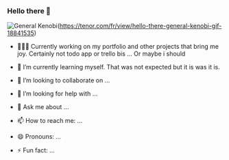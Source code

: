 ### Hello there 👋


![General Kenobi](https://tenor.com/view/hello-there-general-kenobi-gif-18841535)(https://tenor.com/fr/view/hello-there-general-kenobi-gif-18841535)


<!--
**LeoGrouet/LeoGrouet** is a ✨ _special_ ✨ repository because its `README.md` (this file) appears on your GitHub profile.
-->


- 👨🏻‍💻 Currently working on my portfolio and other projects that bring me joy. Certainly not todo app or trello bis ... Or maybe i should 
  
- 🌱 I’m currently learning myself. That was not expected but it is was it is.
  
- 👯 I’m looking to collaborate on ...
- 🤔 I’m looking for help with ...
- 💬 Ask me about ...
- 📫 How to reach me: ...
- 😄 Pronouns: ...
- ⚡ Fun fact: ...

